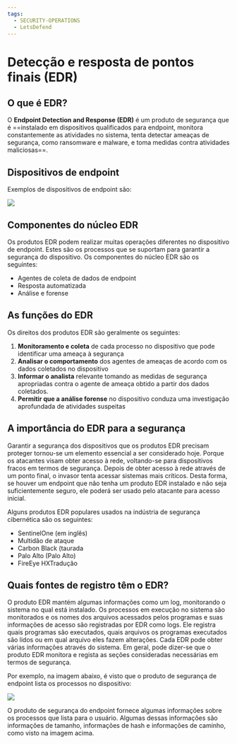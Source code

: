 ```yaml
---
tags:
  - SECURITY-OPERATIONS
  - LetsDefend
---
```

# Detecção e resposta de pontos finais (EDR)

## **O que é EDR?**
O **Endpoint Detection and Response (EDR)** é um produto de segurança que é ==instalado em dispositivos qualificados para endpoint, monitora constantemente as atividades no sistema, tenta detectar ameaças de segurança, como ransomware e malware, e toma medidas contra atividades maliciosas==.

## **Dispositivos de endpoint**
Exemplos de dispositivos de endpoint são:

![](https://letsdefend.io/blog/wp-content/uploads/2023/01/image-7.png)

## **Componentes do núcleo EDR**
Os produtos EDR podem realizar muitas operações diferentes no dispositivo de endpoint. Estes são os processos que se suportam para garantir a segurança do dispositivo. Os componentes do núcleo EDR são os seguintes:

- Agentes de coleta de dados de endpoint
- Resposta automatizada
- Análise e forense

## **As funções do EDR**
Os direitos dos produtos EDR são geralmente os seguintes:
1. **Monitoramento e coleta** de cada processo no dispositivo que pode identificar uma ameaça à segurança
2. **Analisar o comportamento** dos agentes de ameaças de acordo com os dados coletados no dispositivo
3. **Informar o analista** relevante tomando as medidas de segurança apropriadas contra o agente de ameaça obtido a partir dos dados coletados.
4. **Permitir que a análise forense** no dispositivo conduza uma investigação aprofundada de atividades suspeitas
## **A importância do EDR para a segurança**
Garantir a segurança dos dispositivos que os produtos EDR precisam proteger tornou-se um elemento essencial a ser considerado hoje. Porque os atacantes visam obter acesso à rede, voltando-se para dispositivos fracos em termos de segurança. Depois de obter acesso à rede através de um ponto final, o invasor tenta acessar sistemas mais críticos. Desta forma, se houver um endpoint que não tenha um produto EDR instalado e não seja suficientemente seguro, ele poderá ser usado pelo atacante para acesso inicial.

Alguns produtos EDR populares usados na indústria de segurança cibernética são os seguintes:

- SentinelOne (em inglês)
- Multidão de ataque
- Carbon Black (taurada
- Palo Alto (Palo Alto)
- FireEye HXTradução
## **Quais fontes de registro têm o EDR?**
O produto EDR mantém algumas informações como um log, monitorando o sistema no qual está instalado. Os processos em execução no sistema são monitorados e os nomes dos arquivos acessados pelos programas e suas informações de acesso são registradas por EDR como logs. Ele registra quais programas são executados, quais arquivos os programas executados são lidos ou em qual arquivo eles fazem alterações. Cada EDR pode obter várias informações através do sistema. Em geral, pode dizer-se que o produto EDR monitora e regista as seções consideradas necessárias em termos de segurança.

Por exemplo, na imagem abaixo, é visto que o produto de segurança de endpoint lista os processos no dispositivo:

![](https://letsdefend.io/blog/wp-content/uploads/2023/01/image-6-1024x672.png)

O produto de segurança do endpoint fornece algumas informações sobre os processos que lista para o usuário. Algumas dessas informações são informações de tamanho, informações de hash e informações de caminho, como visto na imagem acima.
